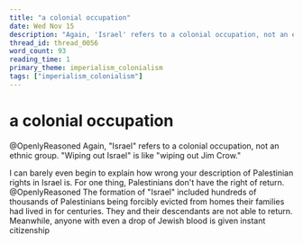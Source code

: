 ```yaml
---
title: "a colonial occupation"
date: Wed Nov 15
description: "Again, 'Israel' refers to a colonial occupation, not an ethnic group. 'Wiping out Israel' is like 'wiping out Jim Crow."
thread_id: thread_0056
word_count: 93
reading_time: 1
primary_theme: imperialism_colonialism
tags: ["imperialism_colonialism"]
---
```


# a colonial occupation

@OpenlyReasoned Again, "Israel" refers to a colonial occupation, not an ethnic group. "Wiping out Israel" is like "wiping out Jim Crow."

I can barely even begin to explain how wrong your description of Palestinian rights in Israel is. For one thing, Palestinians don't have the right of return. @OpenlyReasoned The formation of "Israel" included hundreds of thousands of Palestinians being forcibly evicted from homes their families had lived in for centuries. They and their descendants are not able to return. Meanwhile, anyone with even a drop of Jewish blood is given instant citizenship